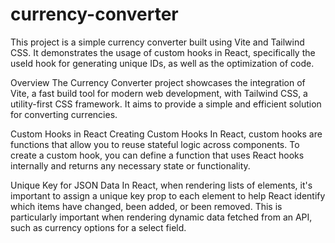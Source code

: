 # currency-converter
This project is a simple currency converter built using Vite and Tailwind CSS. It demonstrates the usage of custom hooks in React, specifically the useId hook for generating unique IDs, as well as the optimization of code.

Overview
The Currency Converter project showcases the integration of Vite, a fast build tool for modern web development, with Tailwind CSS, a utility-first CSS framework. It aims to provide a simple and efficient solution for converting currencies.

Custom Hooks in React
Creating Custom Hooks
In React, custom hooks are functions that allow you to reuse stateful logic across components. To create a custom hook, you can define a function that uses React hooks internally and returns any necessary state or functionality.

Unique Key for JSON Data
In React, when rendering lists of elements, it's important to assign a unique key prop to each element to help React identify which items have changed, been added, or been removed. This is particularly important when rendering dynamic data fetched from an API, such as currency options for a select field.
